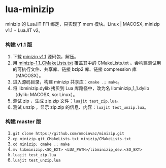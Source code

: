 # lua-minizip
minizip 的 LuaJIT FFI 绑定，只实现了 mem 模块。Linux | MACOSX, minizip v1.1 + LuaJIT v2。

### 构建 v1.1 版
1. 下载 [minizip v1.1](https://github.com/nmoinvaz/minizip/releases/tag/1.1) 源码包，解压。
2. 用 [minizip-1.1_CMakeLists.txt](minizip-1.1_CMakeLists.txt) 覆盖其中的 CMakeLists.txt 。会构建测试用的可执行文件、共享库、链接 bzip2 库、链接 compression 库（MACOSX）。
3. 进入源码目录，构建 minizip 共享库：`cmake .; make`。
4. 将 libminizip.dylib 拷贝到 Lua 库路径中，改为名 libminizip_1_1.dylib （dylib: MACOSX, so: Linux）。
5. 测试 zip ，生成 zip.zip 文件：`luajit test_zip.lua`。
6. 测试 unzip ，显示 zip.zip 的信息、内容：`luajit test_unzip.lua`。

### 构建 master 版
1. `git clone https://github.com/nmoinvaz/minizip.git`
2. `cp minizip.git_CMakeLists.txt minizip/CMakeLists.txt`
3. `cd minizip; cmake .; make`
4. `mv libminizip.<SO_EXT> <LUA_PATH>/libminizip_dev.<SO_EXT>`
5. `luajit test_zip.lua`
6. `luajit test_unzip.lua`
